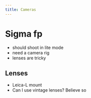 ```yaml
---
title: Cameras
---
```


# Sigma fp

- should shoot in lite mode
- need a camera rig
- lenses are tricky

## Lenses
- Leica-L mount
- Can I use vintage lenses? Believe so
